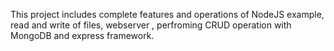 This project includes complete features and operations of NodeJS example, read and write of files, webserver , perfroming CRUD operation with MongoDB and express framework.
